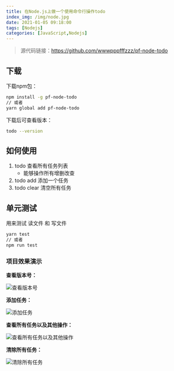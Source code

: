 ```yaml
---
title: 在Node.js上做一个使用命令行操作todo
index_img: /img/node.jpg
date: 2021-01-05 09:18:00
tags: [Nodejs]
categories: [JavaScript,Nodejs]
---
```


> 源代码链接：https://github.com/wwwpppfffzzz/pf-node-todo
## 下载
下载npm包：
```bash
npm install -g pf-node-todo
// 或者
yarn global add pf-node-todo
```
下载后可查看版本：
```bash
todo --version 
```
## 如何使用
1. todo   查看所有任务列表
    - 能够操作所有增删改查
2. todo add <taskName> 添加一个任务
3. todo clear 清空所有任务


## 单元测试 
用来测试 读文件 和  写文件
```bash
yarn test 
// 或者
npm run test
```

### 项目效果演示

**查看版本号：**

![查看版本号](https://p6-juejin.byteimg.com/tos-cn-i-k3u1fbpfcp/bab9bb41e5204dd4b9ed6fa2c7bd76c2~tplv-k3u1fbpfcp-watermark.image)

**添加任务：**

![添加任务](https://p9-juejin.byteimg.com/tos-cn-i-k3u1fbpfcp/780644345fff4376a24a2f5593346e22~tplv-k3u1fbpfcp-watermark.image)

**查看所有任务以及其他操作：**

![查看所有任务以及其他操作](https://p9-juejin.byteimg.com/tos-cn-i-k3u1fbpfcp/733c3370922943fa93a209d7d7ea37fe~tplv-k3u1fbpfcp-watermark.image)

**清除所有任务：**

![清除所有任务](https://p9-juejin.byteimg.com/tos-cn-i-k3u1fbpfcp/a95f298a56ad4452a95faff64507d472~tplv-k3u1fbpfcp-watermark.image)

